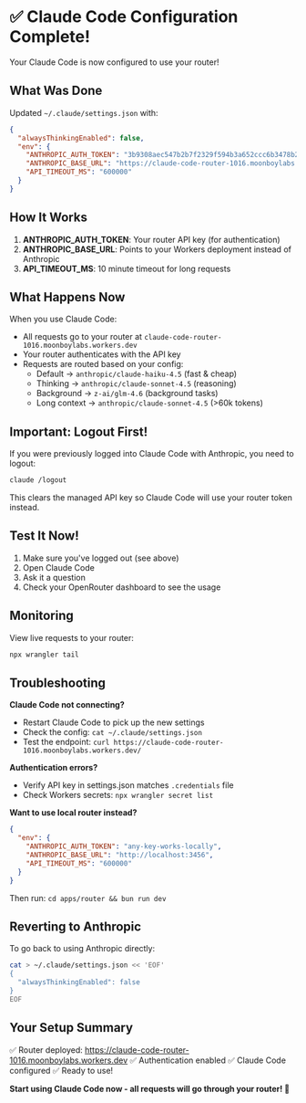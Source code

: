 # ✅ Claude Code Configuration Complete!

Your Claude Code is now configured to use your router!

## What Was Done

Updated `~/.claude/settings.json` with:

```json
{
  "alwaysThinkingEnabled": false,
  "env": {
    "ANTHROPIC_AUTH_TOKEN": "3b9308aec547b2b7f2329f594b3a652ccc6b3478b2cbde93d1b0f62d7c38c307",
    "ANTHROPIC_BASE_URL": "https://claude-code-router-1016.moonboylabs.workers.dev",
    "API_TIMEOUT_MS": "600000"
  }
}
```

## How It Works

1. **ANTHROPIC_AUTH_TOKEN**: Your router API key (for authentication)
2. **ANTHROPIC_BASE_URL**: Points to your Workers deployment instead of Anthropic
3. **API_TIMEOUT_MS**: 10 minute timeout for long requests

## What Happens Now

When you use Claude Code:

- All requests go to your router at `claude-code-router-1016.moonboylabs.workers.dev`
- Your router authenticates with the API key
- Requests are routed based on your config:
  - Default → `anthropic/claude-haiku-4.5` (fast & cheap)
  - Thinking → `anthropic/claude-sonnet-4.5` (reasoning)
  - Background → `z-ai/glm-4.6` (background tasks)
  - Long context → `anthropic/claude-sonnet-4.5` (>60k tokens)

## Important: Logout First!

If you were previously logged into Claude Code with Anthropic, you need to logout:

```bash
claude /logout
```

This clears the managed API key so Claude Code will use your router token instead.

## Test It Now!

1. Make sure you've logged out (see above)
2. Open Claude Code
3. Ask it a question
4. Check your OpenRouter dashboard to see the usage

## Monitoring

View live requests to your router:

```bash
npx wrangler tail
```

## Troubleshooting

**Claude Code not connecting?**

- Restart Claude Code to pick up the new settings
- Check the config: `cat ~/.claude/settings.json`
- Test the endpoint: `curl https://claude-code-router-1016.moonboylabs.workers.dev/`

**Authentication errors?**

- Verify API key in settings.json matches `.credentials` file
- Check Workers secrets: `npx wrangler secret list`

**Want to use local router instead?**

```json
{
  "env": {
    "ANTHROPIC_AUTH_TOKEN": "any-key-works-locally",
    "ANTHROPIC_BASE_URL": "http://localhost:3456",
    "API_TIMEOUT_MS": "600000"
  }
}
```

Then run: `cd apps/router && bun run dev`

## Reverting to Anthropic

To go back to using Anthropic directly:

```bash
cat > ~/.claude/settings.json << 'EOF'
{
  "alwaysThinkingEnabled": false
}
EOF
```

## Your Setup Summary

✅ Router deployed: https://claude-code-router-1016.moonboylabs.workers.dev
✅ Authentication enabled
✅ Claude Code configured
✅ Ready to use!

**Start using Claude Code now - all requests will go through your router! 🚀**
